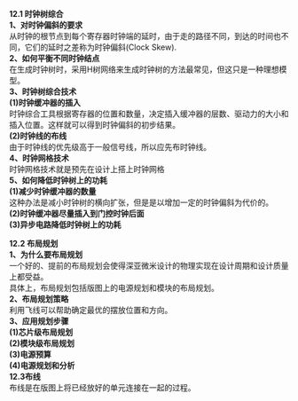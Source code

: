 **12.1 时钟树综合**    
**1、对时钟偏斜的要求**    
从时钟的根节点到每个寄存器时钟端的延时，由于走的路径不同，到达的时间也不同，它们的延时之差称为时钟偏斜(Clock Skew).    
**2、如何平衡不同时钟结点**    
在生成时钟树时，采用H树网络来生成时钟树的方法最常见，但这只是一种理想模型。    
**3、时钟树综合技术**   
**(1)时钟缓冲器的插入**   
时钟综合工具根据寄存器的位置和数量，决定插入缓冲器的层数、驱动力的大小和插入位置。这样就可以得到时钟偏斜的初步结果。    
**(2)时钟线的布线**   
由于时钟线的优先级高于一般信号线，所以应先布时钟线。    
**4、时钟网格技术**    
时钟网格技术就是预先在设计上搭上时钟网格    
**5、如何降低时钟树上的功耗**     
**(1)减少时钟缓冲器的数量**   
这种办法是减小时钟树的横向扩张，但是是以增加一定的时钟偏斜为代价的。    
**(2)时钟缓冲器尽量插入到门控时钟后面**   
**(3)异步电路降低时钟树上的功耗**    

**12.2 布局规划**   
**1、为什么要布局规划**    
一个好的、提前的布局规划会使得深亚微米设计的物理实现在设计周期和设计质量上都受益。   
具体上，布局规划包括版图上的电源规划和模块的布局规划。   
**2、布局规划策略**    
利用飞线可以帮助确定最优的摆放位置和方向。   
**3、应用规划步骤**    
**(1)芯片级布局规划**    
**(2)模块级布局规划**    
**(3)电源预算**   
**(4)电源规划和分析**    
**12.3布线**    
布线是在版图上将已经放好的单元连接在一起的过程。
